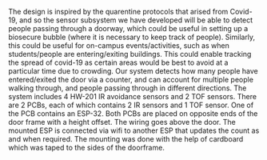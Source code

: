 The design is inspired by the quarentine protocols that arised from Covid-19, and so the sensor subsystem we have developed will be able to detect people passing through a doorway, which could be useful in setting up a biosecure bubble (where it is necessary to keep track of people). Similarly, this could be useful for on-campus events/activities, such as when students/people are entering/exiting buildings. This could enable tracking the spread of covid-19 as certain areas would be best to avoid at a particular time due to crowding. Our system detects how many people have entered/exited the door via a counter, and can account for multiple people walking through, and people passing through in different directions. 
The system includes 4 HW-201 IR avoidance sensors and 2 TOF sensors. There are 2 PCBs, each of which contains 2 IR sensors and 1 TOF sensor. One of the PCB contains an ESP-32. Both PCBs are placed on opposite ends of the door frame with a height offset. The wiring goes above the door. The mounted ESP is connected via wifi to another ESP that updates the count as and when required. The mounting was done with the help of cardboard which was taped to the sides of the doorframe.
